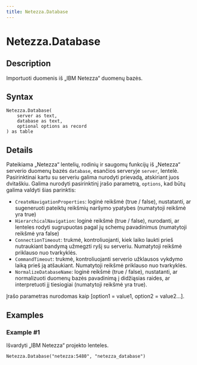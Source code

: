 ```yaml
---
title: Netezza.Database
---
```


# Netezza.Database


## Description

Importuoti duomenis iš „IBM Netezza“ duomenų bazės.


## Syntax

```powerquery
Netezza.Database(
    server as text,
    database as text,
    optional options as record
) as table
```


## Details

Pateikiama „Netezza“ lentelių, rodinių ir saugomų funkcijų iš „Netezza“ serverio duomenų bazės <code>database</code>, esančios serveryje <code>server</code>, lentelė. Pasirinktinai kartu su serveriu galima nurodyti prievadą, atskiriant juos dvitaškiu. Galima nurodyti pasirinktinį įrašo parametrą, <code>options</code>, kad būtų galima valdyti šias parinktis:<ul>        <li><code>CreateNavigationProperties</code>: loginė reikšmė (true / false), nustatanti, ar sugeneruoti pateiktų reikšmių naršymo ypatybes (numatytoji reikšmė yra true)</li>        <li><code>HierarchicalNavigation</code>: loginė reikšmė (true / false), nurodanti, ar lenteles rodyti sugrupuotas pagal jų schemų pavadinimus (numatytoji reikšmė yra false)</li>        <li><code>ConnectionTimeout</code>: trukmė, kontroliuojanti, kiek laiko laukti prieš nutraukiant bandymą užmegzti ryšį su serveriu. Numatytoji reikšmė priklauso nuo tvarkyklės.</li>        <li><code>CommandTimeout</code>: trukmė, kontroliuojanti serverio užklausos vykdymo laiką prieš ją atšaukiant. Numatytoji reikšmė priklauso nuo tvarkyklės.</li><li><code>NormalizeDatabaseName</code>: loginė reikšmė (true / false), nustatanti, ar normalizuoti duomenų bazės pavadinimą į didžiąsias raides, ar interpretuoti jį tiesiogiai (numatytoji reikšmė yra true).</li></ul>Įrašo parametras nurodomas kaip [option1 = value1, option2 = value2...].


## Examples

### Example #1 
Išvardyti „IBM Netezza“ projekto lenteles.
```powerquery
Netezza.Database("netezza:5480", "netezza_database")
```



